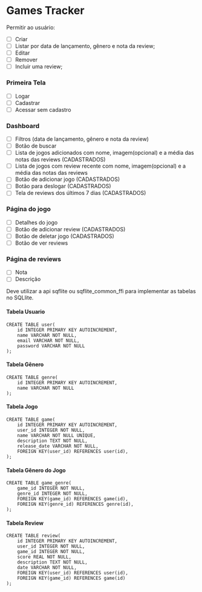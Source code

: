 # Games Tracker

Permitir ao usuário:
- [ ] Criar 
- [ ] Listar por data de lançamento, gênero e nota da review;
- [ ] Editar
- [ ] Remover
- [ ] Incluir uma review;

### Primeira Tela

- [ ] Logar
- [ ] Cadastrar
- [ ] Acessar sem cadastro

### Dashboard
- [ ] Filtros (data de lançamento, gênero e nota da review)
- [ ] Botão de buscar
- [ ] Lista de jogos adicionados com nome, imagem(opcional) e a média das notas das reviews (CADASTRADOS)
- [ ] Lista de jogos com review recente com nome, imagem(opcional) e a média das notas das reviews
- [ ] Botão de adicionar jogo (CADASTRADOS)
- [ ] Botão para deslogar (CADASTRADOS)
- [ ] Tela de reviews dos últimos 7 dias (CADASTRADOS)

### Página do jogo
- [ ] Detalhes do jogo
- [ ] Botão de adicionar review (CADASTRADOS)
- [ ] Botão de deletar jogo (CADASTRADOS)
- [ ] Botão de ver reviews

### Página de reviews
- [ ] Nota
- [ ] Descrição

Deve utilizar a api sqflite ou sqflite_common_ffi para implementar as tabelas no SQLlite.

#### Tabela Usuario
```
CREATE TABLE user(
    id INTEGER PRIMARY KEY AUTOINCREMENT,
    name VARCHAR NOT NULL,
    email VARCHAR NOT NULL,
    password VARCHAR NOT NULL
);
```

#### Tabela Gênero
```
CREATE TABLE genre(
    id INTEGER PRIMARY KEY AUTOINCREMENT,
    name VARCHAR NOT NULL
);
```

#### Tabela Jogo
```
CREATE TABLE game(
    id INTEGER PRIMARY KEY AUTOINCREMENT,
    user_id INTEGER NOT NULL,
    name VARCHAR NOT NULL UNIQUE,
    description TEXT NOT NULL,
    release_date VARCHAR NOT NULL,
    FOREIGN KEY(user_id) REFERENCES user(id),
);
```

#### Tabela Gênero do Jogo
```
CREATE TABLE game_genre(
    game_id INTEGER NOT NULL,
    genre_id INTEGER NOT NULL,
    FOREIGN KEY(game_id) REFERENCES game(id),
    FOREIGN KEY(genre_id) REFERENCES genre(id),
);
```

#### Tabela Review
```
CREATE TABLE review(
    id INTEGER PRIMARY KEY AUTOINCREMENT,
    user_id INTEGER NOT NULL,
    game_id INTEGER NOT NULL,
    score REAL NOT NULL,
    description TEXT NOT NULL,
    date VARCHAR NOT NULL,
    FOREIGN KEY(user_id) REFERENCES user(id),
    FOREIGN KEY(game_id) REFERENCES game(id)
);
```
